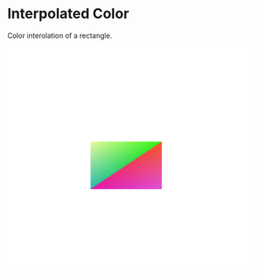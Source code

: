 # Interpolated Color
Color interolation of a rectangle.

![result](https://github.com/luciechoi/webgl-practice/blob/master/interpolated_color/result.png)
